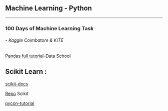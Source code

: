 ## Machine Learning - Python 

<hr>

<h3>100 Days of Machine Learning Task </h3>
<h6> - Kaggle Coimbatore & KiTE</h6>

<a href="https://github.com/justmarkham/pandas-videos">Pandas full tutorial</a>-Data School

<h2>Scikit Learn :</h2>
<p><a href="https://scikit-learn.org/stable/">scikit-docs</a></p>
<p><a href="https://github.com/justmarkham/scikit-learn-videos">Repo</a> Scikit </p>
<p><a href="https://github.com/justmarkham/pycon-2016-tutorial">pycon-tutorial</a></p>
